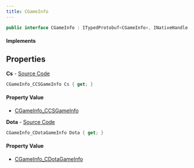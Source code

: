 ```yaml
---
title: CGameInfo
---
```


```csharp
public interface CGameInfo : ITypedProtobuf<CGameInfo>, INativeHandle
```

#### Implements

## Properties

**Cs** - [Source Code](https://github.com/swiftly-solution/swiftlys2/blob/main/managed/src/SwiftlyS2.Generated/Protobufs/Interfaces/CGameInfo.cs#L16)

```csharp
CGameInfo_CCSGameInfo Cs { get; }
```

#### Property Value

- [CGameInfo_CCSGameInfo](/docs/api/shared/protobufdefinitions/cgameinfo_ccsgameinfo)

**Dota** - [Source Code](https://github.com/swiftly-solution/swiftlys2/blob/main/managed/src/SwiftlyS2.Generated/Protobufs/Interfaces/CGameInfo.cs#L13)

```csharp
CGameInfo_CDotaGameInfo Dota { get; }
```

#### Property Value

- [CGameInfo_CDotaGameInfo](/docs/api/shared/protobufdefinitions/cgameinfo_cdotagameinfo)

